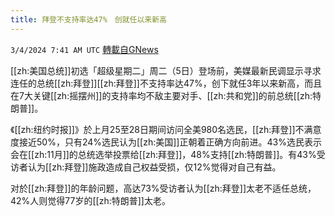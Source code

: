 ```yaml
---
title: 拜登不支持率达47%　创就任以来新高
---
```

`3/4/2024 7:41 AM UTC` [轉載自GNews](https://gnews.org/articles/2363037)

[[zh:美国总统]]初选「超级星期二」周二（5日）登场前，美媒最新民调显示寻求连任的总统[[zh:拜登]][[zh:拜登]]不支持率达47%，创下就任3年以来新高，而且在7大关键[[zh:摇摆州]]的支持率均不敌主要对手、[[zh:共和党]]的前总统[[zh:特朗普]]。

《[[zh:纽约时报]]》於上月25至28日期间访问全美980名选民，[[zh:拜登]]不满意度接近50%，只有24%选民认为[[zh:美国]]正朝着正确方向前进。43%选民表示会在[[zh:11月]]的总统选举投票给[[zh:拜登]]，48%支持[[zh:特朗普]]。有43%受访者认为[[zh:拜登]]施政造成自己权益受损，仅12%觉得对自己有益。

对於[[zh:拜登]]的年龄问题，高达73%受访者认为[[zh:拜登]]太老不适任总统，42%人则觉得77岁的[[zh:特朗普]]太老。
